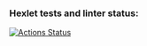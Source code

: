 ### Hexlet tests and linter status:
[![Actions Status](https://github.com/AlexTtkn/java-project-78/workflows/hexlet-check/badge.svg)](https://github.com/AlexTtkn/java-project-78/actions)
